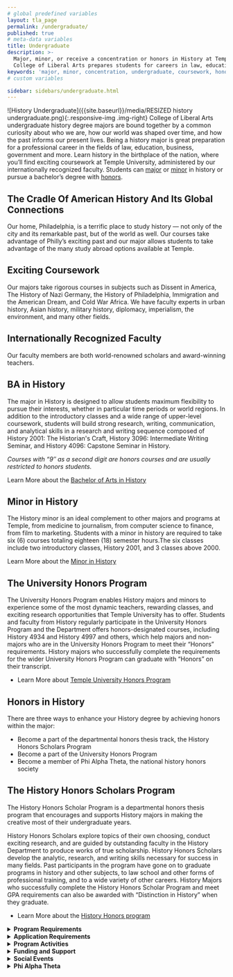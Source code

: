 ```yaml
---
# global predefined variables
layout: tla_page
permalink: /undergraduate/
published: true
# meta-data variables
title: Undergraduate
description: >-
  Major, minor, or receive a concentration or honors in History at Temple University. Coursework in the
  College of Liberal Arts prepares students for careers in law, education, business, government, and more.
keywords: 'major, minor, concentration, undergraduate, coursework, honors, funding, alpha theta'
# custom variables

sidebar: sidebars/undergraduate.html
---
```

![History Undergraduate]({{site.baseurl}}/media/RESIZED history undergraduate.png){:.responsive-img .img-right}
College of Liberal Arts undergraduate history degree majors are bound together by a common curiosity about who we are, how our world was shaped over time, and how the past informs our present lives. Being a history major is great preparation for a professional career in the fields of law, education, business, government and more. Learn history in the birthplace of the nation, where you’ll find exciting coursework at Temple University, administered by our internationally recognized faculty. Students can [major](#ba-in-history) or [minor](#minor-in-history) in history or pursue a bachelor’s degree with [honors](#honors-in-history).

## The Cradle Of American History And Its Global Connections
Our home, Philadelphia, is a terrific place to study history — not only of the city and its remarkable past, but of the world as well. Our courses take advantage of Philly’s exciting past and our major allows students to take advantage of the many study abroad options available at Temple.

## Exciting Coursework
Our majors take rigorous courses in subjects such as Dissent in America, The History of Nazi Germany, the History of Philadelphia, Immigration and the American Dream, and Cold War Africa. We have faculty experts in urban history, Asian history, military history, diplomacy, imperialism, the environment, and many other fields.

## Internationally Recognized Faculty
Our faculty members are both world-renowned scholars and award-winning teachers.

## BA in History
The major in History is designed to allow students maximum flexibility to pursue their interests, whether in particular time periods or world regions. In addition to the introductory classes and a wide range of upper-level coursework, students will build strong research, writing, communication, and analytical skills in a research and writing sequence composed of History 2001: The Historian's Craft, History 3096: Intermediate Writing Seminar, and History 4096: Capstone Seminar in History. 

_Courses with “9″ as a second digit are honors courses and are usually restricted to honors students._

Learn More about the [Bachelor of Arts in History](http://bulletin.temple.edu/undergraduate/liberal-arts/history/ba-history/)

## Minor in History
The History minor is an ideal complement to other majors and programs at Temple, from medicine to journalism, from computer science to finance, from film to marketing. Students with a minor in history are required to take six (6) courses totaling eighteen (18) semester hours.The six classes include two introductory classes, History 2001, and 3 classes above 2000.

Learn More about the [Minor in History](http://bulletin.temple.edu/undergraduate/liberal-arts/history/minor-history/)

## The University Honors Program
The University Honors Program enables History majors and minors to experience some of the most dynamic teachers, rewarding classes, and exciting research opportunities that Temple University has to offer.  Students and faculty from History regularly participate in the University Honors Program and the Department offers honors-designated courses, including History 4934 and History 4997 and others, which help majors and non-majors who are in the University Honors Program to meet their “Honors” requirements. History majors who successfully complete the requirements for the wider University Honors Program can graduate with “Honors” on their transcript. 

- Learn More about [Temple University Honors Program](https://honors.temple.edu/)

## Honors in History
There are three ways to enhance your History degree by achieving honors within the major:

- Become a part of the departmental honors thesis track, the History Honors Scholars Program
- Become a part of the University Honors Program
- Become a member of Phi Alpha Theta, the national history honors society

## The History Honors Scholars Program
The History Honors Scholar Program is a departmental honors thesis program that encourages and supports History majors in making the creative most of their undergraduate years.

History Honors Scholars explore topics of their own choosing, conduct exciting research, and are guided by outstanding faculty in the History Department to produce works of true scholarship. History Honors  Scholars develop the analytic, research, and writing skills necessary for success in many fields. Past participants in the program have gone on to graduate programs in history and other subjects, to law school and other forms of professional training, and to a wide variety of other careers.  History Majors who successfully complete the History Honors Scholar Program and meet GPA requirements can also be awarded with “Distinction in History” when they graduate.

- Learn More about the [History Honors program](http://bulletin.temple.edu/undergraduate/liberal-arts/history/ba-history/)

<details>
  <summary><strong>Program Requirements</strong></summary>
<blockquote>  
  <p>  
  The heart of the History Honors Scholar Program is the thesis, which gives students an opportunity to undertake in-depth historical 
  research and writing on a topic of their own choosing. In doing this, they are mentored by faculty in the History Department and part 
  of a cohort of other engaged and talented students undertaking their own research projects. The final version of the thesis will be
  required to be between 7000 and 10000 words, not including notes and bibliography. This is approximately the length of articles
  published in academic history journals. Students will also present on their work.
  </p>
</blockquote>
  
  <blockquote>  
    <p>  
   The program runs on an annual basis and participants take two, three-credit courses during a single academic year. In the Fall 
   semester, students take History 4934 “Honors Historiography and Research Methods.” In this course, students develop their thesis 
   topics and work on researching them in primary and secondary sources. In the Spring semester, students take History 4997 “Honors 
   Thesis Seminar”. In this course, students complete their research and write, revise, and present their final thesis. Both of these
   courses are required for program participants and there are no substitutions possible. Completing History 4997 and the honors thesis 
   fulfills the “Capstone” writing requirement for History Majors. History majors need to separately fulfill the “Intermediate” writing 
   requirement for major, typically before they participate in the History Honors Scholar Program.
  </p>
 </blockquote>
    
  <blockquote>  
    <p>  
    Students who are double majors (including those in the Secondary Education/Social Studies and History joint degree program), 
    students with minors, transfer students, students studying abroad, and other types of students have all participated in the History 
    Honors Scholar Program in recent years. Interested students in such situations are encouraged to contact the program director as 
    early as possible to discuss how they might fit the thesis program into their academic plans. 
  </p>
 </blockquote>
 
  <blockquote>  
    <p>  
  The History Honors Scholar Program is a departmental honors program. It is separate from the University Honors program.  History  
  majors interested in the History Honors Scholar program are not required to be part of the University Honors program, but they can be 
  and the two programs are complimentary. Every year, the History Honors Scholars program includes some students who are in the 
  University Honors program and some who are not.
  </p>
 </blockquote>
</details>

<details>
  <summary><strong>Application Requirements</strong></summary>
<blockquote>  
  <p>  
  Writing an honors thesis is a challenging and rewarding endeavor.  Applicants for the History Honors Scholar Program should normally   
  have an overall GPA of 3.4 or higher and a GPA of 3.4 or higher within history courses. Most students who participate in the program 
  do so in their “junior” (60 or more credits earned) or “senior” (90 or more credits earned) years.
  </p>
</blockquote>
  
  <blockquote>  
    <p>  
    Admission to the program requires the recommendation of a faculty member in History and is at the discretion of the History 
    Department. 
  </p>
 </blockquote>
 
  <blockquote>  
    <p>  
    For more information or to apply to the History Honors Scholar Program contact the program director <a href="mailto:tglasson@temple.edu">Associate Professor, Travis Glasson.</a>
  </p>
 </blockquote>
</details>

<details>
  <summary><strong>Program Activities</strong></summary>
<blockquote>  
  <p>  
  Graduating students in the Honors Program participate in an Honors Symposium in the late spring of their graduating year. At the    
  symposium students will present a ten-minute long synopsis of their Honors Thesis to the community of History Majors and faculty. The 
  presentations describe their thesis journey: how they formulated their thesis problem, what kinds of sources they used to investigate 
  their problem, and their reflections on their arguments and findings.
  </p>
 </blockquote>
</details>

<details>
  <summary><strong>Funding and Support</strong></summary>
<blockquote>  
  <p>  
  Honors Students can apply for financial support to cover research related activities, such as visits to archives, travel to present 
  scholarly papers etc., up to $2,000 through the <a href="http://www.temple.edu/vpus/opportunities/">Undergraduate Research Incentive Fund.</a>
There are also funds available in the <a href="http://www.temple.edu/vpus/opportunities/researchscholars.htm">Diamond Research Scholars program.</a> Honors students are also encouraged to submit their completed thesis to the <a href="http://guides.temple.edu/libraryprize">Library Prize for Undergraduate Research.</a>
  </p>
 </blockquote>
</details>

<details>
  <summary><strong>Social Events</strong></summary>
<blockquote>  
  <p>  
  The History Department will host an HONORS box lunch at the opening of each semester to encourage the growth of a vibrant community of 
  undergraduate scholars.
  </p>
 </blockquote>
</details>

<details>
  <summary><strong>Phi Alpha Theta</strong></summary>
<blockquote>  
  <p>  
  Phi Alpha Theta is a national History Honors Society that is open to both history majors and non-majors who have completed more than 
  12 credits in history and achieved a history GPA of 3.25 and a cumulative GPA of 3.1. To join Phi Alpha Theta you do not need to 
  participate in the History Honors Scholars Program or the University Honors Program. For more information, contact the Phi Alpha Theta   adviser: <a href="mailto:mrickett@temple.edu">Associate Professor , Monica Ricketts.</a>
  </p>
 </blockquote>
</details>
